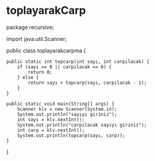 # toplayarakCarp
package recursive;

import java.util.Scanner;

public class toplayarakcarpma {

    public static int topcarp(int sayı, int carpılacak) {
        if (sayı == 0 || carpılacak == 0) {
            return 0;
        } else {
            return sayı + topcarp(sayı, carpılacak - 1);
        }
    }

    public static void main(String[] args) {
        Scanner klv = new Scanner(System.in);
        System.out.println("sayıyı giriniz");
        int sayı = klv.nextInt();
        System.out.println("carpılacak sayıyı giriniz");
        int carp = klv.nextInt();
        System.out.println(topcarp(sayı, carp));
    }
}
